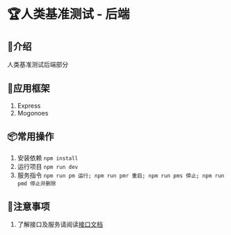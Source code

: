 # 🏆人类基准测试 - 后端

## 📖介绍
人类基准测试后端部分

## 🔨应用框架
1. Express
2. Mogonoes

## 📦常用操作
1. 安装依赖 `npm install`
2. 运行项目 `npm run dev`
3. 服务指令 `
  npm run pm 运行;
  npm run pmr 重启;
  npm run pms 停止;
  npm run pmd 停止并删除
`

## 🧨注意事项
1. 了解接口及服务请阅读[接口文档](./docs/API.md)
